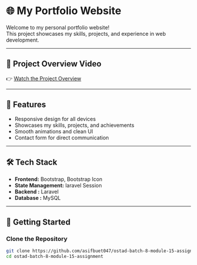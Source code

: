 # 🌐 My Portfolio Website

Welcome to my personal portfolio website!  
This project showcases my skills, projects, and experience in web development.

---

## 🎥 Project Overview Video
👉 [Watch the Project Overview](https://www.loom.com/share/172220156e794493bfb568689b0384df?sid=8170e48f-2910-4161-9672-eac42f88dfd7)

---

## 📌 Features
- Responsive design for all devices  
- Showcases my skills, projects, and achievements  
- Smooth animations and clean UI  
- Contact form for direct communication  

---

## 🛠️ Tech Stack
- **Frontend:** Bootstrap, Bootstrap Icon  
- **State Management:** laravel Session  
- **Backend :** Laravel  
- **Database :**  MySQL  

---

## 🚀 Getting Started
### Clone the Repository
```bash
git clone https://github.com/asifbuet047/ostad-batch-8-module-15-assignment
cd ostad-batch-8-module-15-assignment
